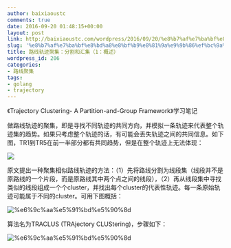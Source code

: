 ```yaml
---
author: baixiaoustc
comments: true
date: 2016-09-20 01:48:15+00:00
layout: post
link: http://baixiaoustc.com/wordpress/2016/09/20/%e8%b7%af%e7%ba%bf%e8%bd%a8%e8%bf%b9%e8%81%9a%e9%9b%86%ef%bc%9a%e5%88%86%e5%89%b2%e5%92%8c%e6%b1%87%e9%9b%86%ef%bc%881%ef%bc%89/
slug: '%e8%b7%af%e7%ba%bf%e8%bd%a8%e8%bf%b9%e8%81%9a%e9%9b%86%ef%bc%9a%e5%88%86%e5%89%b2%e5%92%8c%e6%b1%87%e9%9b%86%ef%bc%881%ef%bc%89'
title: 路线轨迹聚集：分割和汇集（1：概述）
wordpress_id: 206
categories:
- 路线聚集
tags:
- golang
- trajectory
---
```


《Trajectory Clustering- A Partition-and-Group Framework》学习笔记

做路线轨迹的聚集，即是寻找不同轨迹的共同方向，并模拟一条轨迹来代表整个轨迹集的趋势。如果只考虑整个轨迹的话，有可能会丢失轨迹之间的共同信息。如下图，TR1到TR5在前一半部分都有共同趋势，但是在整个轨迹上无法体现：

![](http://img.blog.csdn.net/20160329191114430)

原文提出一种聚集相似路线轨迹的方法：（1）先将路线分割为线段集（线段并不是原路线的一个片段，而是原路线其中两个点之间的线段），（2）再从线段集中寻找类似的线段组成一个个cluster，并找出每个cluster的代表性轨迹。每一条原始轨迹可能属于不同的cluster。可用下图概括：

![%e6%9c%aa%e5%91%bd%e5%90%8d](http://baixiaoustc.com/wordpress/wp-content/uploads/2016/09/未命名-6.png)

算法名为TRACLUS (TRAjectory CLUStering)，步骤如下：

![%e6%9c%aa%e5%91%bd%e5%90%8d](http://baixiaoustc.com/wordpress/wp-content/uploads/2016/09/未命名-5.png)
